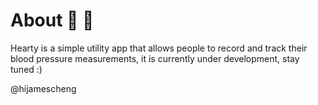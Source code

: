 # About :construction: :construction_worker:


Hearty is a simple utility app that allows people to record and track their blood pressure measurements, it is currently under development, stay tuned :)

@hijamescheng
